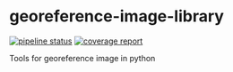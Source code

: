 # georeference-image-library
[![pipeline status](https://gitlab.com/lazyspot/georeference-image-library/badges/master/pipeline.svg)](https://gitlab.com/lazyspot/georeference-image-library/commits/master) [![coverage report](https://gitlab.com/lazyspot/georeference-image-library/badges/master/coverage.svg)](https://gitlab.com/lazyspot/georeference-image-library/commits/master)

Tools for georeference image in python